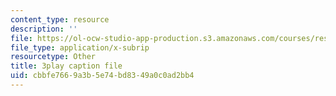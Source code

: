 ```yaml
---
content_type: resource
description: ''
file: https://ol-ocw-studio-app-production.s3.amazonaws.com/courses/res-18-009-learn-differential-equations-up-close-with-gilbert-strang-and-cleve-moler-fall-2015/cbbfe7669a3b5e74bd8349a0c0ad2bb4_fd7ioT_wwPE.vtt
file_type: application/x-subrip
resourcetype: Other
title: 3play caption file
uid: cbbfe766-9a3b-5e74-bd83-49a0c0ad2bb4
---
```

